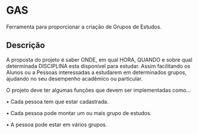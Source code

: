 # GAS

Ferramenta para proporcionar a criação de  Grupos de Estudos.
                        
## Descrição

 A proposta do projeto é saber ONDE, em qual HORA, QUANDO e sobre qual determinada DISCIPLINA esta disponível para estudar. Assim facilitando os Alunos ou a Pessoas interessadas a estudarem em determinados grupos, ajudando no seu desempenho acadêmico ou particular.

O projeto deve ter algumas funções que devem ser implementadas como...

•	Cada pessoa tem que estar cadastrada.

•	Cada pessoa pode montar um ou mais grupo de estudos.

•	A pessoa pode estar em vários grupos.
